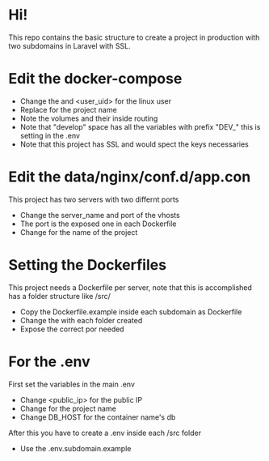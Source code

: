 # Hi!

This repo contains the basic structure to create a project in production with two subdomains in Laravel with SSL.

# Edit the docker-compose

- Change the <user> and <user_uid> for the linux user
- Replace <site> for the project name
- Note the volumes and their inside routing
- Note that "develop" space has all the variables with prefix "DEV_" this is setting in the .env
- Note that this project has SSL and would spect the keys necessaries

# Edit the data/nginx/conf.d/app.con

This project has two servers with two differnt ports

- Change the server_name and port of the vhosts
- The port is the exposed one in each Dockerfile
- Change <site> for the name of the project

# Setting the Dockerfiles

This project needs a Dockerfile per server, note that this is accomplished has a folder structure like <subdomain>/src/<Dockerfile>

- Copy the Dockerfile.example inside each subdomain as Dockerfile
- Change the <subdomain> with each folder created
- Expose the correct por needed

# For the .env

First set the variables in the main .env

- Change <public_ip> for the public IP
- Change <site> for the project name
- Change DB_HOST for the container name's db

After this you have to create a .env inside each <subdomain>/src folder

- Use the .env.subdomain.example 